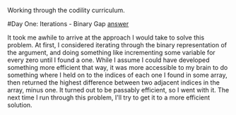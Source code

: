 Working through the codility curriculum.

#Day One: Iterations - Binary Gap
[answer](https://app.codility.com/demo/results/training89B54Q-WYJ/)

It took me awhile to arrive at the approach I would take to solve this problem. At first, I considered iterating through the binary representation of the argument, and doing something like incrementing some variable for every zero until I found a one. While I assume I could have developed something more efficient that way, it was more accessible to my brain to do something where I held on to the indices of each one I found in some array, then returned the highest difference between two adjacent indices in the array, minus one. It turned out to be passably efficient, so I went with it. The next time I run through this problem, I'll try to get it to a more efficient solution.